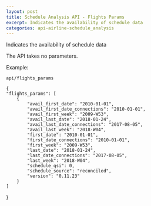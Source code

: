 ```yaml
---
layout: post
title: Schedule Analysis API - Flights Params
excerpt: Indicates the availability of schedule data
categories: api-airline-schedule_analysis
---
```


Indicates the availability of schedule data

The API takes no parameters.

Example:

    api/flights_params

    {
    "flights_params": [
        {
            "avail_first_date": "2010-01-01", 
            "avail_first_date_connections": "2010-01-01", 
            "avail_first_week": "2009-W53", 
            "avail_last_date": "2018-01-24", 
            "avail_last_date_connections": "2017-08-05", 
            "avail_last_week": "2018-W04", 
            "first_date": "2010-01-01", 
            "first_date_connections": "2010-01-01", 
            "first_week": "2009-W53", 
            "last_date": "2018-01-24", 
            "last_date_connections": "2017-08-05", 
            "last_week": "2018-W04", 
            "schedule_qsi": 0, 
            "schedule_source": "reconciled", 
            "version": "0.11.23"
        }
    ]
}
